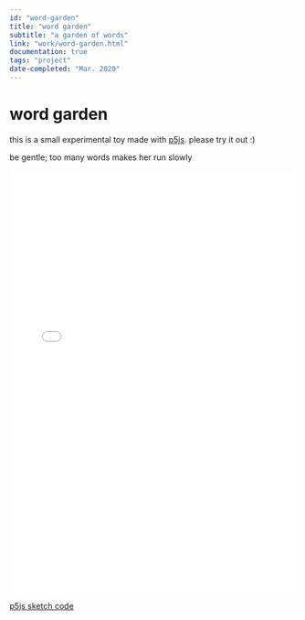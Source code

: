 ```yaml
---
id: "word-garden"
title: "word garden"
subtitle: "a garden of words"
link: "work/word-garden.html"
documentation: true
tags: "project"
date-completed: "Mar. 2020"
---
```

word garden
===========

this is a small experimental toy made with [p5js](https://p5js.org/). please try it out :)

be gentle; too many words makes her run slowly

<iframe src="/assets/word-garden/word-garden-sketch.html" frameborder="0" scrolling="no" height="740" width="100%" allowfullscreen="true"></iframe>

[p5js sketch code](https://github.com/frojo/word-garden)
